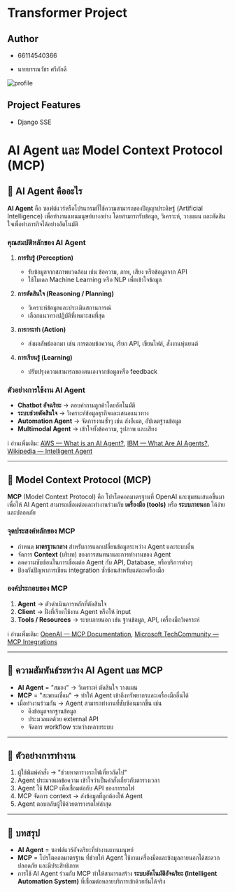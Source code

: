 # Transformer Project

## Author

* 66114540366

* นายบรรณวัชร ศรีภักดี

![profile](https://avatars.githubusercontent.com/u/159878397?v=4)
## Project Features

* Django SSE

# AI Agent และ Model Context Protocol (MCP)

## 🔹 AI Agent คืออะไร
**AI Agent** คือ ซอฟต์แวร์หรือโปรแกรมที่ใช้ความสามารถของปัญญาประดิษฐ์ (Artificial Intelligence) เพื่อทำงานแทนมนุษย์บางอย่าง โดยสามารถรับข้อมูล, วิเคราะห์, วางแผน และตัดสินใจเพื่อทำภารกิจได้อย่างอัตโนมัติ

### คุณสมบัติหลักของ AI Agent
1. **การรับรู้ (Perception)**  
   - รับข้อมูลจากสภาพแวดล้อม เช่น ข้อความ, ภาพ, เสียง หรือข้อมูลจาก API  
   - ใช้โมเดล Machine Learning หรือ NLP เพื่อเข้าใจข้อมูล  

2. **การตัดสินใจ (Reasoning / Planning)**  
   - วิเคราะห์ข้อมูลและประเมินสถานการณ์  
   - เลือกแนวทางปฏิบัติที่เหมาะสมที่สุด  

3. **การกระทำ (Action)**  
   - ส่งผลลัพธ์ออกมา เช่น การตอบข้อความ, เรียก API, เขียนไฟล์, สั่งงานหุ่นยนต์  

4. **การเรียนรู้ (Learning)**  
   - ปรับปรุงความสามารถของตนเองจากข้อมูลหรือ feedback  

### ตัวอย่างการใช้งาน AI Agent
- **Chatbot อัจฉริยะ** → ตอบคำถามลูกค้าโดยอัตโนมัติ  
- **ระบบช่วยตัดสินใจ** → วิเคราะห์ข้อมูลธุรกิจและเสนอแนวทาง  
- **Automation Agent** → จัดการงานซ้ำๆ เช่น ส่งอีเมล, อัปเดตฐานข้อมูล  
- **Multimodal Agent** → เข้าใจทั้งข้อความ, รูปภาพ และเสียง  

ℹ️ อ่านเพิ่มเติม: [AWS — What is an AI Agent?](https://aws.amazon.com/what-is/ai-agents/?utm_source=chatgpt.com), [IBM — What Are AI Agents?](https://www.ibm.com/think/topics/ai-agents?utm_source=chatgpt.com), [Wikipedia — Intelligent Agent](https://en.wikipedia.org/wiki/Intelligent_agent?utm_source=chatgpt.com)


---

## 🔹 Model Context Protocol (MCP)
**MCP** (Model Context Protocol) คือ โปรโตคอลมาตรฐานที่ OpenAI และชุมชนเสนอขึ้นมา เพื่อให้ AI Agent สามารถเชื่อมต่อและทำงานร่วมกับ **เครื่องมือ (tools)** หรือ **ระบบภายนอก** ได้ง่ายและปลอดภัย

### จุดประสงค์หลักของ MCP
- กำหนด **มาตรฐานกลาง** สำหรับการแลกเปลี่ยนข้อมูลระหว่าง Agent และระบบอื่น  
- จัดการ **Context** (บริบท) ของการสนทนาและการทำงานของ Agent  
- ลดความซับซ้อนในการเชื่อมต่อ Agent กับ API, Database, หรือบริการต่างๆ  
- ป้องกันปัญหาการเขียน integration ซ้ำซ้อนสำหรับแต่ละเครื่องมือ  

### องค์ประกอบของ MCP
1. **Agent** → ตัวดำเนินการหลักที่ตัดสินใจ  
2. **Client** → ฝั่งที่เรียกใช้งาน Agent หรือให้ input  
3. **Tools / Resources** → ระบบภายนอก เช่น ฐานข้อมูล, API, เครื่องมือวิเคราะห์

ℹ️ อ่านเพิ่มเติม: [OpenAI — MCP Documentation](https://openai.github.io/openai-agents-python/mcp/?utm_source=chatgpt.com), [Microsoft TechCommunity — MCP Integrations](https://techcommunity.microsoft.com/blog/azure-ai-foundry-blog/model-context-protocol-mcp-integrating-azure-openai-for-enhanced-tool-integratio/4393788?utm_source=chatgpt.com)

---

## 🔹 ความสัมพันธ์ระหว่าง AI Agent และ MCP
- **AI Agent** = "สมอง" → วิเคราะห์ ตัดสินใจ วางแผน  
- **MCP** = "สะพานเชื่อม" → ทำให้ Agent เข้าถึงทรัพยากรและเครื่องมืออื่นได้  
- เมื่อทำงานร่วมกัน → Agent สามารถทำงานที่ซับซ้อนมากขึ้น เช่น  
  - ดึงข้อมูลจากฐานข้อมูล  
  - ประมวลผลด้วย external API  
  - จัดการ workflow ระหว่างหลายระบบ  

---

## 🔹 ตัวอย่างการทำงาน
1. ผู้ใช้พิมพ์คำสั่ง → "ช่วยหาตารางรถไฟเที่ยวถัดไป"  
2. Agent ประมวลผลข้อความ เข้าใจว่าเป็นคำสั่งเกี่ยวกับตารางเวลา  
3. Agent ใช้ MCP เพื่อเชื่อมต่อกับ API ของการรถไฟ  
4. MCP จัดการ context → ส่งข้อมูลที่ถูกต้องให้ Agent  
5. Agent ตอบกลับผู้ใช้ด้วยตารางรถไฟล่าสุด  

---

## 🔹 บทสรุป
- **AI Agent** = ซอฟต์แวร์อัจฉริยะที่ทำงานแทนมนุษย์  
- **MCP** = โปรโตคอลมาตรฐาน ที่ช่วยให้ Agent ใช้งานเครื่องมือและข้อมูลภายนอกได้สะดวก ปลอดภัย และมีประสิทธิภาพ  
- การใช้ AI Agent ร่วมกับ MCP ทำให้สามารถสร้าง **ระบบอัตโนมัติอัจฉริยะ (Intelligent Automation System)** ที่เชื่อมต่อหลายบริการเข้าด้วยกันได้จริง

